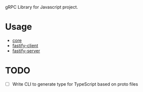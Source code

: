 gRPC Library for Javascript project.

# Usage

- [core](packages/core/README.md)
- [fastify-client](packages/fastify/client/README.md)
- [fastify-server](packages/fastify/server/README.md)

# TODO

- [ ] Write CLI to generate type for TypeScript based on proto files
